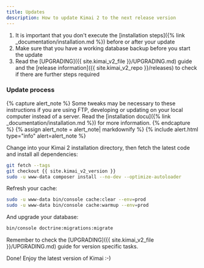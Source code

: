 ```yaml
---
title: Updates
description: How to update Kimai 2 to the next release version
---
```


1. It is important that you don't execute the [installation steps]({% link _documentation/installation.md %}) before or after your update
2. Make sure that you have a working database backup before you start the update
3. Read the [UPGRADING]({{ site.kimai_v2_file }}/UPGRADING.md) guide and the [release information]({{ site.kimai_v2_repo }}/releases) to check if there are further steps required

### Update process 

{% capture alert_note %}
Some tweaks may be necessary to these instructions if you are using FTP, developing or updating on your local computer 
instead of a server. Read the [installation docu]({% link _documentation/installation.md %}) for more information.
{% endcapture %}
{% assign alert_note = alert_note| markdownify %}
{% include alert.html type="info" alert=alert_note %} 

Change into your Kimai 2 installation directory, then fetch the latest code and install all dependencies:

```bash
git fetch --tags
git checkout {{ site.kimai_v2_version }}
sudo -u www-data composer install --no-dev --optimize-autoloader
```

Refresh your cache:

```bash
sudo -u www-data bin/console cache:clear --env=prod
sudo -u www-data bin/console cache:warmup --env=prod
```

And upgrade your database:

```bash
bin/console doctrine:migrations:migrate
```

Remember to check the [UPGRADING]({{ site.kimai_v2_file }}/UPGRADING.md) guide for version specific tasks. 

Done! Enjoy the latest version of Kimai :-) 
